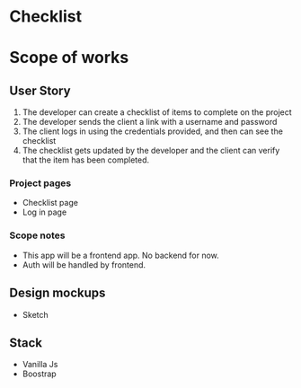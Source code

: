 # Checklist

# Scope of works

## User Story

1. The developer can create a checklist of items to complete on the project
2. The developer sends the client a link with a username and password
3. The client logs in using the credentials provided, and then can see the checklist
4. The checklist gets updated by the developer and the client can verify that the item has been completed.

### Project pages

- Checklist page
- Log in page

### Scope notes

- This app will be a frontend app. No backend for now.
- Auth will be handled by frontend.

## Design mockups

- Sketch

## Stack

- Vanilla Js
- Boostrap
